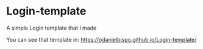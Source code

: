 # Login-template
A simple Login template that I made

You can see that template in:
https://odanielbispo.github.io/Login-template/
